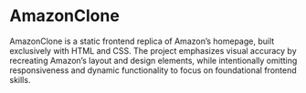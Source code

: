 # AmazonClone
AmazonClone is a static frontend replica of Amazon’s homepage, built exclusively with HTML and CSS. The project emphasizes visual accuracy by recreating Amazon’s layout and design elements, while intentionally omitting responsiveness and dynamic functionality to focus on foundational frontend skills.

